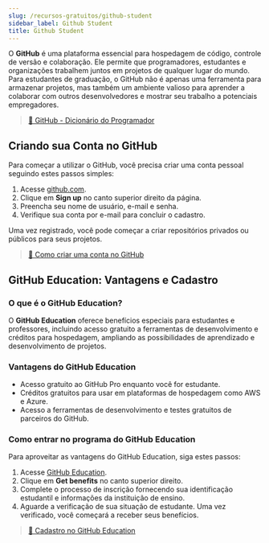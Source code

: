 ```yaml
---
slug: /recursos-gratuitos/github-student
sidebar_label: Github Student
title: Github Student
---
```



O **GitHub** é uma plataforma essencial para hospedagem de código, controle de versão e colaboração. Ele permite que programadores, estudantes e organizações trabalhem juntos em projetos de qualquer lugar do mundo. Para estudantes de graduação, o GitHub não é apenas uma ferramenta para armazenar projetos, mas também um ambiente valioso para aprender a colaborar com outros desenvolvedores e mostrar seu trabalho a potenciais empregadores.

> [🎥 GitHub - Dicionário do Programador](https://www.youtube.com/watch?v=video_link)

## Criando sua Conta no GitHub

Para começar a utilizar o GitHub, você precisa criar uma conta pessoal seguindo estes passos simples:

1. Acesse [github.com](https://github.com).
2. Clique em **Sign up** no canto superior direito da página.
3. Preencha seu nome de usuário, e-mail e senha.
4. Verifique sua conta por e-mail para concluir o cadastro.

Uma vez registrado, você pode começar a criar repositórios privados ou públicos para seus projetos.

> [🎥 Como criar uma conta no GitHub](https://www.youtube.com/watch?v=account_creation_tutorial)

## GitHub Education: Vantagens e Cadastro

### O que é o GitHub Education?

O **GitHub Education** oferece benefícios especiais para estudantes e professores, incluindo acesso gratuito a ferramentas de desenvolvimento e créditos para hospedagem, ampliando as possibilidades de aprendizado e desenvolvimento de projetos.

### Vantagens do GitHub Education

- Acesso gratuito ao GitHub Pro enquanto você for estudante.
- Créditos gratuitos para usar em plataformas de hospedagem como AWS e Azure.
- Acesso a ferramentas de desenvolvimento e testes gratuitos de parceiros do GitHub.

### Como entrar no programa do GitHub Education

Para aproveitar as vantagens do GitHub Education, siga estes passos:

1. Acesse [GitHub Education](https://education.github.com).
2. Clique em **Get benefits** no canto superior direito.
3. Complete o processo de inscrição fornecendo sua identificação estudantil e informações da instituição de ensino.
4. Aguarde a verificação de sua situação de estudante. Uma vez verificado, você começará a receber seus benefícios.

> [🎥 Cadastro no GitHub Education](https://www.youtube.com/watch?v=education_signup_tutorial)

